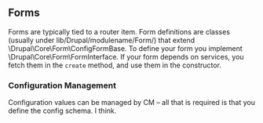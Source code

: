 ## Forms

Forms are typically tied to a router item. Form definitions are classes (usually under lib/Drupal/modulename/Form/) that extend \Drupal\Core\Form\ConfigFormBase. To define your form you implement \Drupal\Core\Form\FormInterface. If your form depends on services, you fetch them in the `create` method, and use them in the constructor.

### Configuration Management

Configuration values can be managed by CM – all that is required is that you define the config schema. I think.
